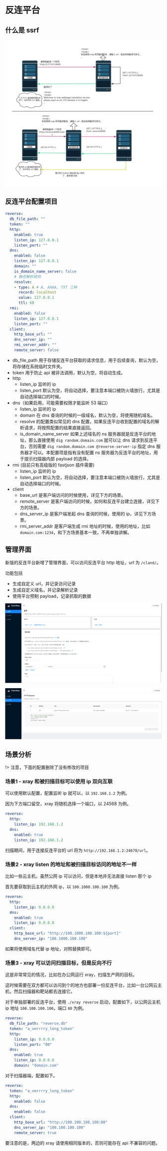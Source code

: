 # 反连平台

## 什么是 ssrf

![](../assets/configuration/reverse.jpg)

## 反连平台配置项目

```yaml
reverse:
  db_file_path: ""
  token: ""
  http:
    enabled: true
    listen_ip: 127.0.0.1
    listen_port: ""
  dns:
    enabled: false
    listen_ip: 127.0.0.1
    domain: ""
    is_domain_name_server: false
    # 静态解析规则
    resolve:
    - type: A # A, AAAA, TXT 三种
      record: localhost
      value: 127.0.0.1
      ttl: 60
  rmi:
    enabled: false
    listen_ip: 127.0.0.1
    listen_port: ""
  client:
    http_base_url: ""
    dns_server_ip: ""
    rmi_server_addr: ""
    remote_server: false
```
 - db_file_path 用于存储反连平台获取的请求信息，用于后续查询，默认为空，将存储在系统临时文件夹。
 - token 用于防止 api 被非法调用，默认为空，将自动生成。
 - http
   - listen_ip 监听的 ip
   - listen_port 默认为空，将自动选择，要注意本端口被防火墙放行，尤其是自动选择端口的时候。
 - dns（如果启用，可能需要权限才能监听 53 端口）
   - listen_ip 监听的 ip
   - domain 在 dns 查询的时候的一级域名，默认为空，将使用随机域名。
   - resolve 的配置类似常见的 dns 配置，如果反连平台收到配置的域名的解析请求，将按照配置的结果直接返回。
   - is_domain_name_server 如果上述域名的 ns 服务器就是反连平台的地址，那么直接使用 `dig random.domain.com` 就可以让 dns 请求到反连平台，否则需要 `dig random.domain.com @reverse-server-ip` 指定 dns 服务器才可以。本配置项是指有没有配置 ns 服务器为反连平台的地址，用于提示扫描器内部 payload 的选择。
 - rmi (目前只有高级版的 fastjson 插件需要)
   - listen_ip 监听的 ip
   - listen_port 默认为空，将自动选择，要注意本端口被防火墙放行，尤其是自动选择端口的时候。
 - client
   - base_url 是客户端访问的时候使用，详见下方的场景。
   - remote_server 是客户端访问的时候，如何和反连平台建立连接，详见下方的场景。
   - dns_server_ip 是客户端发起 dns 查询的时候，使用的 ip，详见下方场景。
   - rmi_server_addr 是客户端生成 rmi 地址的时候，使用的地址，比如 `domain.com:1234`，和下方场景基本一致，不再单独讲解。

## 管理界面

新版的反连平台新增了管理界面，可以访问反连平台 http 地址，url 为 `/cland/`。

功能包括

 - 生成自定义 url，并记录访问记录
 - 生成自定义域名，并记录解析记录
 - 使用平台预制 payload，记录抓取的数据

![cland.png](../assets/configuration/cland_1.png)

![cland.png](../assets/configuration/cland_2.png)

## 场景分析

!> 注意，下面的配置删除了没有修改的项目

### 场景1 - xray 和被扫描目标可以使用 ip 双向互联

可以使用默认配置，配置监听 ip 就可以，以 `192.168.1.2` 为例。

因为下方端口留空，xray 将随机选择一个端口，以 24568 为例。

```yaml
reverse:
  http:
    listen_ip: 192.168.1.2
  dns:
    enabled: true
    listen_ip: 192.168.1.2
```

扫描期间，用于连接反连平台的 url 将为 `http://192.168.1.2:24678/url`。

### 场景2 - xray listen 的地址和被扫描目标访问的地址不一样

比如一些云主机，虽然公网 ip 可以访问，但是本地并无法直接 listen 那个 ip

首先要获取到云主机的外网 ip，以 `100.1000.100.100` 为例。

```yaml
reverse:
  http:
    listen_ip: 0.0.0.0
  dns:
    enabled: true
    listen_ip: 0.0.0.0
  client:
    http_base_url: "http://100.1000.100.100:${port}"
    dns_server_ip: "100.1000.100.100"
```

如果将使用域名代替 ip 地址，对照替换即可。

### 场景3 - xray 可以访问扫描目标，但是反向不行

这是非常常见的情况，比如在办公网运行 xray，扫描生产网的目标。

这时候需要在双方都可以访问到个的地方也部署一份反连平台，比如一台公网云主机，然后扫描器和靶站都去连接它。

对于单独部署的反连平台，使用 `./xray reverse` 启动，配置如下，以公网云主机 ip 地址 `100.100.100.100`，端口 `80` 为例。

```yaml
reverse:
  db_file_path: "reverse.db"
  token: "a_verrrry_long_token"
  http:
    listen_ip: 0.0.0.0
    listen_port: "80"
  dns:
    enabled: true
    listen_ip: 0.0.0.0
    domain: "domain.com"
```

对于扫描器端，配置如下。

```yaml
reverse:
  token: "a_verrrry_long_token"
  http:
    enabled: false
  dns:
    enabled: false
  client:
    http_base_url: "http://100.100.100.100:80"
    dns_server_ip: "100.100.100.100"
    remote_server: true
```

要注意的是，两边的 xray 请使用相同版本的，否则可能存在 api 不兼容的问题。
